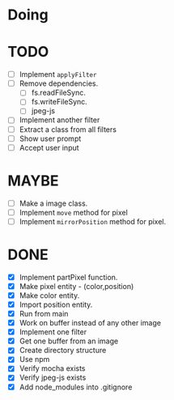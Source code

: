 # Doing

# TODO

- [ ] Implement `applyFilter`
- [ ] Remove dependencies.
  - [ ] fs.readFileSync.
  - [ ] fs.writeFileSync.
  - [ ] jpeg-js
- [ ] Implement another filter
- [ ] Extract a class from all filters
- [ ] Show user prompt
- [ ] Accept user input

# MAYBE

- [ ] Make a image class.
- [ ] Implement `move` method for pixel
- [ ] Implement  `mirrorPosition` method for pixel.

# DONE

- [x] Implement partPixel function.
- [x] Make pixel entity - (color,position)
- [x] Make color entity.
- [x] Import position entity.
- [x] Run from main
- [x] Work on buffer instead of any other image
- [x] Implement one filter 
- [x] Get one buffer from an image
- [x] Create directory structure
- [x] Use npm
- [x] Verify mocha exists
- [x] Verify jpeg-js exists
- [x] Add node_modules into .gitignore
